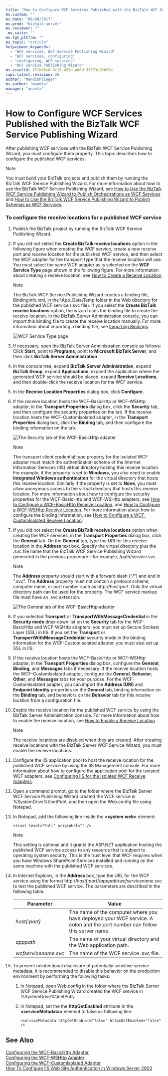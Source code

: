 ```yaml
---
title: "How to Configure WCF Services Published with the BizTalk WCF Service Publishing Wizard | Microsoft Docs"
ms.custom: ""
ms.date: "06/08/2017"
ms.prod: "biztalk-server"
ms.reviewer: ""
 ms.suite: ""
ms.tgt_pltfrm: ""
ms.topic: "article"
helpviewer_keywords: 
  - "WCF services, WCF Service Publishing Wizard"
  - "WCF services, configuring"
  - "configuring, WCF services"
  - "WCF Service Publishing Wizard"
ms.assetid: f51b86c0-8c19-453d-a66d-3f373e9f096e
caps.latest.revision: 26
author: "MandiOhlinger"
ms.author: "mandia"
manager: "anneta"
---
```

# How to Configure WCF Services Published with the BizTalk WCF Service Publishing Wizard
After publishing WCF services with the BizTalk WCF Service Publishing Wizard, you must configure them properly. This topic describes how to configure the published WCF services.  
  
> [!NOTE]
>  You must build your BizTalk projects and publish them by running the BizTalk WCF Service Publishing Wizard. For more information about how to use the BizTalk WCF Service Publishing Wizard, see [How to Use the BizTalk WCF Service Publishing Wizard to Publish Orchestrations as WCF Services](../core/publish-orchestrations-as-wcf-services--biztalk-wcf-service-publishing-wizard.md) and [How to Use the BizTalk WCF Service Publishing Wizard to Publish Schemas as WCF Services](../core/publish-schemas-as-wcf-services--use-the-biztalk-wcf-service-publishing-wizard.md).  
  
### To configure the receive locations for a published WCF service  
  
1.  Publish the BizTalk project by running the BizTalk WCF Service Publishing Wizard.  
  
2.  If you did not select the **Create BizTalk receive locations** option in the following figure when creating the WCF service, create a new receive port and receive location for the published WCF service, and then select the WCF adapter for the transport type that the receive location will use. You must select the same WCF adapter as is selected on the **WCF Service Type** page shown in the following figure. For more information about creating a receive location, see [How to Create a Receive Location](../core/how-to-create-a-receive-location.md).  
  
    > [!NOTE]
    >  The BizTalk WCF Service Publishing Wizard creates a binding file, BindingInfo.xml, in the \App_Data\Temp folder in the Web directory for the published WCF service (.svc file). If you select the **Create BizTalk receive locations** option, the wizard uses the binding file to create the receive location. In the BizTalk Server Administration console, you can import this binding file to create the receive location manually. For more information about importing a binding file, see [Importing Bindings](../core/importing-bindings2.md).  
  
     ![WCF Service Type page](../core/media/959900fd-44c9-4f3a-8836-9786a2f5e707.gif "959900fd-44c9-4f3a-8836-9786a2f5e707")  
  
3.  If necessary, open the BizTalk Server Administration console as follows: Click **Start**, point to **Programs**, point to **Microsoft BizTalk Server**, and then click **BizTalk Server Administration**.  
  
4.  In the console tree, expand **BizTalk Server Administration**, expand **BizTalk Group**, expand **Applications**, expand the application where the generated WCF service should be placed, expand **Receive Locations**, and then double-click the receive location for the WCF service.  
  
5.  In the **Receive Location Properties** dialog box, click **Configure**.  
  
6.  If the receive location hosts the WCF-BasicHttp or WCF-WSHttp adapter, in the **Transport Properties** dialog box, click the **Security** tab, and then configure the security properties on the tab. If the receive location hosts the WCF-CustomIsolated adapter, in the **Transport Properties** dialog box, click the **Binding** tab, and then configure the binding information on the tab.  
  
     ![The Security tab of the WCF&#45;BasicHttp adapter](../core/media/585ecdad-bdee-40c0-b2f1-7ace74d503e5.gif "585ecdad-bdee-40c0-b2f1-7ace74d503e5")  
  
    > [!NOTE]
    >  The transport client credential type property for the isolated WCF adapter must match the authentication scheme of the Internet Information Services (IIS) virtual directory hosting this receive location. For example, if the property is set to **Windows**, you also need to enable **Integrated Windows authentication** for the virtual directory that hosts this receive location. Similarly if the property is set to **None**, you must allow anonymous access to the virtual directory that hosts this receive location. For more information about how to configure the security properties for the WCF-BasicHttp and WCF-WSHttp adapters, see [How to Configure a WCF-BasicHttp Receive Location](http://msdn.microsoft.com/library/43f18e5d-ba28-453c-b8ce-5bcdc6f27fdd), and [How to Configure a WCF-WSHttp Receive Location](../core/how-to-configure-a-wcf-wshttp-receive-location.md). For more information about how to configure the binding information, see [How to Configure a WCF-CustomIsolated Receive Location](../core/how-to-configure-a-wcf-customisolated-receive-location.md).  
  
7.  If you did not select the **Create BizTalk receive locations** option when creating the WCF services, in the **Transport Properties** dialog box, click the **General** tab. On the **General** tab, type the URI for this receive location in the **Address** text box. Specify the virtual directory plus the .svc file name that the BizTalk WCF Service Publishing Wizard generated in the previous procedure—for example, /path/service.svc.  
  
    > [!NOTE]
    >  The **Address** property should start with a forward slash ("/") and end in ".svc". The **Address** property must not contain a protocol scheme, computer name, or port number such as http://host:port. Only the virtual directory path can be used for the property. The WCF service markup file must have an .svc extension.  
  
     ![The General tab of the WCF&#45;BasicHttp adapter](../core/media/1126fa6a-e3e9-44ad-aeb0-90c78226aeeb.gif "1126fa6a-e3e9-44ad-aeb0-90c78226aeeb")  
  
8.  If you selected **Transport** or **TransportWithMessageCredential** in the **Security mode** drop-down list on the **Security** tab for the WCF-BasicHttp and WCF-WSHttp adapters, you must set up Secure Sockets Layer (SSL) in IIS. If you set the **Transport** or **TransportWithMessageCredential** security mode in the binding information for the WCF-CustomIsolated adapter, you must also set up SSL in IIS.  
  
9. If the receive location hosts the WCF-BasicHttp or WCF-WSHttp adapter, in the **Transport Properties** dialog box, configure the **General**, **Binding**, and **Messages** tabs if necessary. If the receive location hosts the WCF-CustomIsolated adapter, configure the **General**, **Behavior**, **Other**, and **Messages** tabs for your purpose. For the WCF-CustomIsolated adapter, you can import the **Address (URI)** and **Endpoint Identity** properties on the **General** tab, binding information on the **Binding** tab, and behaviors on the **Behavior** tab for this receive location from a configuration file.  
  
10. Enable the receive location for the published WCF service by using the BizTalk Server Administration console. For more information about how to enable the receive location, see [How to Enable a Receive Location](../core/how-to-enable-a-receive-location.md).  
  
    > [!NOTE]
    >  The receive locations are disabled when they are created. After creating receive locations with the BizTalk Server WCF Service Wizard, you must enable the receive locations.  
  
11. Configure the IIS application pool to host the receive location for the published WCF service by using the IIS Management console. For more information about how to configure the application pool for the isolated WCF adapters, see [Configuring IIS for the Isolated WCF Receive Adapters](../core/configuring-iis-for-the-isolated-wcf-receive-adapters.md).  
  
12. Open a command prompt, go to the folder where the BizTalk Server WCF Service Publishing Wizard created the WCF service in %SystemDrive%\InetPub\\, and then open the Web.config file using Notepad.  
  
13. In Notepad, add the following line inside the **\<system.web>** element:  
  
    ```  
    <trust level="Full" originUrl="" />  
    ```  
  
    > [!NOTE]
    >  This setting is optional and it grants the ASP.NET application hosting the published WCF service access to any resource that is subject to operating system security. This is the trust level that WCF requires when you have Windows SharePoint Services installed and running on the same machine with the published WCF services.  
  
14. In Internet Explorer, in the **Address** box, type the URL for the WCF service using the format http://*host[:port]*/*apppath*/*wcfservicename.svc* to test the published WCF service. The parameters are described in the following table.  
  
    |Parameter|Value|  
    |---------------|-----------|  
    |*host[:port]*|The name of the computer where you have deployed your WCF service. A colon and the port number can follow this server name.|  
    |*apppath*|The name of your virtual directory and the Web application path.|  
    |*wcfservicename.svc*|The name of the WCF service .svc file.|  
  
15. To prevent unintentional disclosure of potentially sensitive service metadata, it is recommended to disable this behavior on the production environment by performing the following tasks:  
  
    1.  In Notepad, open Web.config in the folder where the BizTalk Server WCF Service Publishing Wizard created the WCF service in %SystemDrive%\InetPub\\.  
  
    2.  In Notepad, set the  the **httpGetEnabled** attribute in the  **\<serviceMetadata>** element to false as following line:  
  
        ```  
        <serviceMetadata httpGetEnabled="false" httpsGetEnabled="false" />  
        ```  
  
## See Also  
 [Configuring the WCF-BasicHttp Adapter](http://msdn.microsoft.com/library/5929a338-46e0-4fc4-8837-792d7f7ae0fe)   
 [Configuring the WCF-WSHttp Adapter](../core/configuring-the-wcf-wshttp-adapter.md)   
 [Configuring the WCF-CustomIsolated Adapter](../core/configuring-the-wcf-customisolated-adapter.md)   
 [How To Configure IIS Web Site Authentication in Windows Server 2003](http://go.microsoft.com/fwlink/?LinkID=75699)